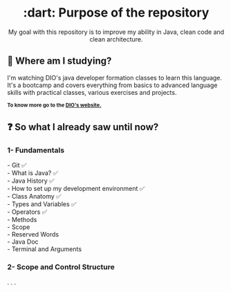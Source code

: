 <h1 align="center"> :dart: Purpose of the repository </h1>
<p align="center"> My goal with this repository is to improve my ability in Java, clean code and clean architecture. </p>

<h2> 🏫 Where am I studying? </h2>
I'm watching DIO's java developer formation classes to learn this language. It's a bootcamp and covers everything from basics to advanced language skills with practical classes, various exercises and projects.

<sub> <strong>To know more go to the <a href="https://www.dio.me/"> DIO's website.</a> </strong> <br>

<h2> ❓ So what I already saw until now? </h2>
<h3> 1- Fundamentals </h3>
- Git ✅ <br>
- What is Java? ✅ <br>
- Java History ✅ <br>
- How to set up my development environment ✅ <br>
- Class Anatomy ✅ <br>
- Types and Variables ✅ <br>
- Operators ✅ <br>
- Methods <br>
- Scope <br>
- Reserved Words <br> 
- Java Doc <br>
- Terminal and Arguments <br> 

<h3> 2- Scope and Control Structure </h3>
.
.
.
